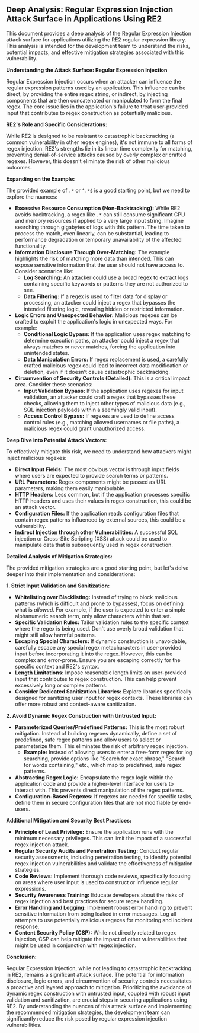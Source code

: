 ## Deep Analysis: Regular Expression Injection Attack Surface in Applications Using RE2

This document provides a deep analysis of the Regular Expression Injection attack surface for applications utilizing the RE2 regular expression library. This analysis is intended for the development team to understand the risks, potential impacts, and effective mitigation strategies associated with this vulnerability.

**Understanding the Attack Surface: Regular Expression Injection**

Regular Expression Injection occurs when an attacker can influence the regular expression patterns used by an application. This influence can be direct, by providing the entire regex string, or indirect, by injecting components that are then concatenated or manipulated to form the final regex. The core issue lies in the application's failure to treat user-provided input that contributes to regex construction as potentially malicious.

**RE2's Role and Specific Considerations:**

While RE2 is designed to be resistant to catastrophic backtracking (a common vulnerability in other regex engines), it's not immune to all forms of regex injection. RE2's strengths lie in its linear time complexity for matching, preventing denial-of-service attacks caused by overly complex or crafted regexes. However, this doesn't eliminate the risk of other malicious outcomes.

**Expanding on the Example:**

The provided example of `.*` or `^.*$` is a good starting point, but we need to explore the nuances:

* **Excessive Resource Consumption (Non-Backtracking):** While RE2 avoids backtracking, a regex like `.*` can still consume significant CPU and memory resources if applied to a very large input string. Imagine searching through gigabytes of logs with this pattern. The time taken to process the match, even linearly, can be substantial, leading to performance degradation or temporary unavailability of the affected functionality.
* **Information Disclosure Through Over-Matching:**  The example highlights the risk of matching more data than intended. This can expose sensitive information that the user should not have access to. Consider scenarios like:
    * **Log Searching:** An attacker could use a broad regex to extract logs containing specific keywords or patterns they are not authorized to see.
    * **Data Filtering:** If a regex is used to filter data for display or processing, an attacker could inject a regex that bypasses the intended filtering logic, revealing hidden or restricted information.
* **Logic Errors and Unexpected Behavior:**  Malicious regexes can be crafted to exploit the application's logic in unexpected ways. For example:
    * **Conditional Logic Bypass:** If the application uses regex matching to determine execution paths, an attacker could inject a regex that always matches or never matches, forcing the application into unintended states.
    * **Data Manipulation Errors:** If regex replacement is used, a carefully crafted malicious regex could lead to incorrect data modification or deletion, even if it doesn't cause catastrophic backtracking.
* **Circumvention of Security Controls (Detailed):**  This is a critical impact area. Consider these scenarios:
    * **Input Validation Bypass:** If the application uses regexes for input validation, an attacker could craft a regex that bypasses these checks, allowing them to inject other types of malicious data (e.g., SQL injection payloads within a seemingly valid input).
    * **Access Control Bypass:** If regexes are used to define access control rules (e.g., matching allowed usernames or file paths), a malicious regex could grant unauthorized access.

**Deep Dive into Potential Attack Vectors:**

To effectively mitigate this risk, we need to understand how attackers might inject malicious regexes:

* **Direct Input Fields:** The most obvious vector is through input fields where users are expected to provide search terms or patterns.
* **URL Parameters:** Regex components might be passed as URL parameters, making them easily manipulable.
* **HTTP Headers:**  Less common, but if the application processes specific HTTP headers and uses their values in regex construction, this could be an attack vector.
* **Configuration Files:** If the application reads configuration files that contain regex patterns influenced by external sources, this could be a vulnerability.
* **Indirect Injection through other Vulnerabilities:**  A successful SQL injection or Cross-Site Scripting (XSS) attack could be used to manipulate data that is subsequently used in regex construction.

**Detailed Analysis of Mitigation Strategies:**

The provided mitigation strategies are a good starting point, but let's delve deeper into their implementation and considerations:

**1. Strict Input Validation and Sanitization:**

* **Whitelisting over Blacklisting:** Instead of trying to block malicious patterns (which is difficult and prone to bypasses), focus on defining what is *allowed*. For example, if the user is expected to enter a simple alphanumeric search term, only allow characters within that set.
* **Specific Validation Rules:**  Tailor validation rules to the specific context where the regex is being used. Don't use overly broad validation that might still allow harmful patterns.
* **Escaping Special Characters:** If dynamic construction is unavoidable, carefully escape any special regex metacharacters in user-provided input before incorporating it into the regex. However, this can be complex and error-prone. Ensure you are escaping correctly for the specific context and RE2's syntax.
* **Length Limitations:**  Impose reasonable length limits on user-provided input that contributes to regex construction. This can help prevent excessively long or complex patterns.
* **Consider Dedicated Sanitization Libraries:** Explore libraries specifically designed for sanitizing user input for regex contexts. These libraries can offer more robust and context-aware sanitization.

**2. Avoid Dynamic Regex Construction with Untrusted Input:**

* **Parameterized Queries/Predefined Patterns:** This is the most robust mitigation. Instead of building regexes dynamically, define a set of predefined, safe regex patterns and allow users to select or parameterize them. This eliminates the risk of arbitrary regex injection.
    * **Example:** Instead of allowing users to enter a free-form regex for log searching, provide options like "Search for exact phrase," "Search for words containing," etc., which map to predefined, safe regex patterns.
* **Abstracting Regex Logic:**  Encapsulate the regex logic within the application code and provide a higher-level interface for users to interact with. This prevents direct manipulation of the regex patterns.
* **Configuration-Based Regexes:** If regexes are needed for specific tasks, define them in secure configuration files that are not modifiable by end-users.

**Additional Mitigation and Security Best Practices:**

* **Principle of Least Privilege:** Ensure the application runs with the minimum necessary privileges. This can limit the impact of a successful regex injection attack.
* **Regular Security Audits and Penetration Testing:**  Conduct regular security assessments, including penetration testing, to identify potential regex injection vulnerabilities and validate the effectiveness of mitigation strategies.
* **Code Reviews:**  Implement thorough code reviews, specifically focusing on areas where user input is used to construct or influence regular expressions.
* **Security Awareness Training:** Educate developers about the risks of regex injection and best practices for secure regex handling.
* **Error Handling and Logging:** Implement robust error handling to prevent sensitive information from being leaked in error messages. Log all attempts to use potentially malicious regexes for monitoring and incident response.
* **Content Security Policy (CSP):** While not directly related to regex injection, CSP can help mitigate the impact of other vulnerabilities that might be used in conjunction with regex injection.

**Conclusion:**

Regular Expression Injection, while not leading to catastrophic backtracking in RE2, remains a significant attack surface. The potential for information disclosure, logic errors, and circumvention of security controls necessitates a proactive and layered approach to mitigation. Prioritizing the avoidance of dynamic regex construction with untrusted input, coupled with robust input validation and sanitization, are crucial steps in securing applications using RE2. By understanding the nuances of this attack surface and implementing the recommended mitigation strategies, the development team can significantly reduce the risk posed by regular expression injection vulnerabilities.
